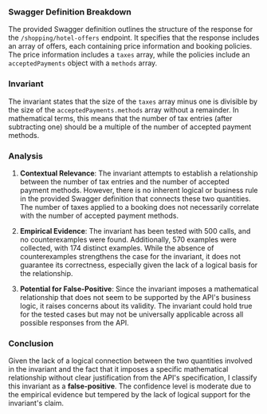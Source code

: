 ### Swagger Definition Breakdown
The provided Swagger definition outlines the structure of the response for the `/shopping/hotel-offers` endpoint. It specifies that the response includes an array of offers, each containing price information and booking policies. The price information includes a `taxes` array, while the policies include an `acceptedPayments` object with a `methods` array.

### Invariant
The invariant states that the size of the `taxes` array minus one is divisible by the size of the `acceptedPayments.methods` array without a remainder. In mathematical terms, this means that the number of tax entries (after subtracting one) should be a multiple of the number of accepted payment methods.

### Analysis
1. **Contextual Relevance**: The invariant attempts to establish a relationship between the number of tax entries and the number of accepted payment methods. However, there is no inherent logical or business rule in the provided Swagger definition that connects these two quantities. The number of taxes applied to a booking does not necessarily correlate with the number of accepted payment methods.

2. **Empirical Evidence**: The invariant has been tested with 500 calls, and no counterexamples were found. Additionally, 570 examples were collected, with 174 distinct examples. While the absence of counterexamples strengthens the case for the invariant, it does not guarantee its correctness, especially given the lack of a logical basis for the relationship.

3. **Potential for False-Positive**: Since the invariant imposes a mathematical relationship that does not seem to be supported by the API's business logic, it raises concerns about its validity. The invariant could hold true for the tested cases but may not be universally applicable across all possible responses from the API.

### Conclusion
Given the lack of a logical connection between the two quantities involved in the invariant and the fact that it imposes a specific mathematical relationship without clear justification from the API's specification, I classify this invariant as a **false-positive**. The confidence level is moderate due to the empirical evidence but tempered by the lack of logical support for the invariant's claim.
